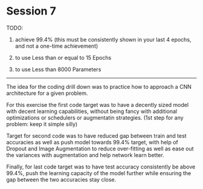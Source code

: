 # Session 7

TODO:

1. achieve 99.4% (this must be consistently shown in your last 4 epochs, and not a one-time achievement)

2. to use Less than or equal to 15 Epochs

3. to use Less than 8000 Parameters

   

---

The idea for the coding drill down was to practice how to approach a CNN architecture for a given problem.

For this exercise the first code target was to have a decently sized model with decent learning capabilities, without being fancy with additional optimizations or schedulers or augmentatin strategies. (1st step for any problem: keep it simple silly)

Target for second code was to have reduced gap between train and test accuracies as well as push model towards 99.4% target, with help of Dropout and Image Augmentation to reduce over-fitting as well as ease out the variances with augmentation and help network learn better.

Finally, for last code target was to have test accuracy consistently be above 99.4%, push the learning capacity of the model further while ensuring the gap between the two accuracies stay close.
